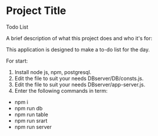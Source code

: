
# Project Title
Todo List

A brief description of what this project does and who it's for:

This application is designed to make a to-do list for the day.

For start:
1. Install node js, npm, postgresql.
2. Edit the file to suit your needs DBserver/DB/consts.js.
3. Edit the file to suit your needs DBserver/app-server.js.
4. Enter the following commands in term:
- npm i
- npm run db
- npm run table
- npm run srart
- npm run server


